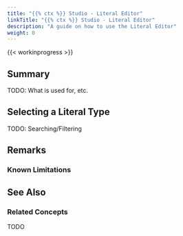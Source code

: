 ```yaml
---
title: "{{% ctx %}} Studio - Literal Editor"
linkTitle: "{{% ctx %}} Studio - Literal Editor"
description: "A guide on how to use the Literal Editor"
weight: 0
---
```


{{< workinprogress >}}

## Summary

TODO: What is used for, etc.

## Selecting a Literal Type

TODO: Searching/Filtering

## Remarks

### Known Limitations

## See Also

### Related Concepts

TODO
